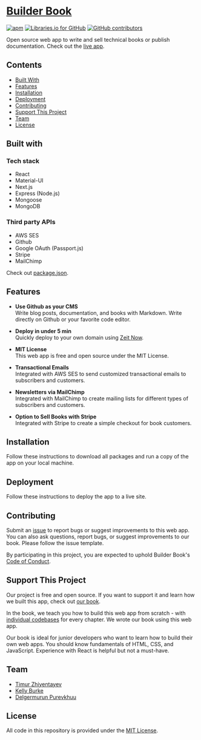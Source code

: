 # [Builder Book](https://builderbook.org)

[![apm](https://img.shields.io/apm/l/vim-mode.svg)]() 
[![Libraries.io for GitHub](https://img.shields.io/librariesio/github/phoenixframework/phoenix.svg)]()
[![GitHub contributors](https://img.shields.io/github/contributors/cdnjs/cdnjs.svg)]()

Open source web app to write and sell technical books or publish documentation. Check out the [live app](https://builderbook.org/books/book-1/introduction).

## Contents
- [Built With](#built-with)
- [Features](#features)
- [Installation](#installation)
- [Deployment](#deployment)
- [Contributing](#contributing)
- [Support This Project](#support-this-project)
- [Team](#team)
- [License](#license)

## Built with

### Tech stack
- React
- Material-UI
- Next.js
- Express (Node.js)
- Mongoose
- MongoDB

### Third party APIs
- AWS SES
- Github
- Google OAuth (Passport.js)
- Stripe
- MailChimp

Check out [package.json](https://github.com/builderbook/builderbook/blob/master/package.json).

## Features

- **Use Github as your CMS**</br>
Write blog posts, documentation, and books with Markdown. Write directly on Github or your favorite code editor.

- **Deploy in under 5 min**</br>
Quickly deploy to your own domain using [Zeit Now](https://zeit.co/now).

- **MIT License**</br>
This web app is free and open source under the MIT License.

- **Transactional Emails**</br>
Integrated with AWS SES to send customized transactional emails to subscribers and customers.

- **Newsletters via MailChimp**</br>
Integrated with MailChimp to create mailing lists for different types of subscribers and customers.

- **Option to Sell Books with Stripe**</br>
Integrated with Stripe to create a simple checkout for book customers.

## Installation

Follow these instructions to download all packages and run a copy of the app on your local machine.

## Deployment

Follow these instructions to deploy the app to a live site.

## Contributing

Submit an [issue](https://github.com/builderbook/builderbook-app/issues/new) to report bugs or suggest improvements to this web app. You can also ask questions, report bugs, or suggest improvements to our book. Please follow the issue template.

By participating in this project, you are expected to uphold Builder Book's [Code of Conduct](https://github.com/builderbook/builderbook-app/blob/master/CODE-OF-CONDUCT.md).

## Support This Project

Our project is free and open source. If you want to support it and learn how we built this app, check out [our book](https://builderbook.org/books/book-1/introduction).

In the book, we teach you how to build this web app from scratch - with [individual codebases](https://github.com/builderbook/book-1-code) for every chapter. We wrote our book using this web app.

Our book is ideal for junior developers who want to learn how to build their own web apps. You should know fundamentals of HTML, CSS, and JavaScript. Experience with React is helpful but not a must-have.

## Team

- [Timur Zhiyentayev](https://github.com/tima101)
- [Kelly Burke](https://github.com/klyburke)
- [Delgermurun Purevkhuu](https://github.com/delgermurun)

## License

All code in this repository is provided under the [MIT License](https://github.com/builderbook/books/blob/master/LICENSE).
